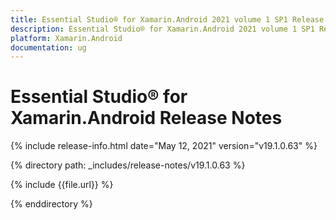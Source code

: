 ```yaml
---
title: Essential Studio® for Xamarin.Android 2021 volume 1 SP1 Release Notes  
description: Essential Studio® for Xamarin.Android 2021 volume 1 SP1 Release Notes  
platform: Xamarin.Android
documentation: ug
---
```


# Essential Studio® for Xamarin.Android  Release Notes  

{% include release-info.html date="May 12, 2021"  version="v19.1.0.63" %} 


{% directory path: _includes/release-notes/v19.1.0.63 %}

{% include {{file.url}} %}

{% enddirectory %}